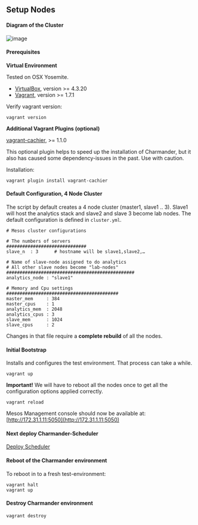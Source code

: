 Setup Nodes
-----------

#### Diagram of the Cluster

![image](https://github.com/att-innovate/charmander/blob/master/docs/assets/Nodes.png?raw=true)

#### Prerequisites

**Virtual Environment**

Tested on OSX Yosemite.

- [VirtualBox](https://www.virtualbox.org), version >= 4.3.20
- [Vagrant](http://www.vagrantup.com/downloads.html), version >= 1.7.1

Verify vagrant version:

    vagrant version

**Additional Vagrant Plugins (optional)**

[vagrant-cachier](https://github.com/fgrehm/vagrant-cachier), >= 1.1.0

This optional plugin helps to speed up the installation of Charmander, but it also has caused some dependency-issues in the past.
Use with caution.

Installation:

    vagrant plugin install vagrant-cachier


#### Default Configuration, 4 Node Cluster

The script by default creates a 4 node cluster (master1, slave1 .. 3). Slave1 will host the analytics stack and slave2 and slave 3
become lab nodes. The default configuration is defined in `cluster.yml`.

    # Mesos cluster configurations

    # The numbers of servers
    ##############################
    slave_n  : 3      # hostname will be slave1,slave2,…

    # Name of slave-node assigned to do analytics
    # All other slave nodes become "lab-nodes"
    ################################################
    analytics_node : "slave1"

    # Memory and Cpu settings
    ##########################################
    master_mem     : 384
    master_cpus    : 1
    analytics_mem  : 2048
    analytics_cpus : 3
    slave_mem      : 1024
    slave_cpus     : 2


Changes in that file require a **complete rebuild** of all the nodes.


#### Initial Bootstrap

Installs and configures the test environment. That process can take a while.

    vagrant up

**Important!** We will have to reboot all the nodes once to get all the configuration options applied correctly.

    vagrant reload

Mesos Management console should now be available at: [http://172.31.1.11:5050](http://172.31.1.11:5050)


#### Next deploy Charmander-Scheduler

[Deploy Scheduler](https://github.com/att-innovate/charmander/blob/master/docs/SETUPSCHEDULER.md)


#### Reboot of the Charmander environment

To reboot in to a fresh test-environment:

    vagrant halt
    vagrant up

#### Destroy Charmander environment

    vagrant destroy

